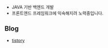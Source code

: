 - JAVA 기반 백엔드 개발
- 프론트엔드 프레임워크에 익숙해지려 노력중입니다.

## Blog
- [tistory](https://devzooo.tistory.com)



<!---
DEVZOOO/DEVZOOO is a ✨ special ✨ repository because its `README.md` (this file) appears on your GitHub profile.
You can click the Preview link to take a look at your changes.
--->
